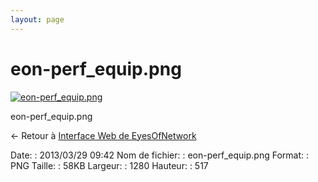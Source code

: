 ```yaml
---
layout: page
---
```


eon-perf\_equip.png
===================

[![eon-perf\_equip.png](/assets/media/eon-perf_equip.png@cache=&w=900&h=363 "eon-perf_equip.png")](/assets/media/eon-perf_equip.png@cache= "Afficher le fichier original")

eon-perf\_equip.png

← Retour à [Interface Web de
EyesOfNetwork](../eyesofnetwork/eyesofnetwork-interface.html "eyesofnetwork:eyesofnetwork-interface")

Date:
:   2013/03/29 09:42
Nom de fichier:
:   eon-perf\_equip.png
Format:
:   PNG
Taille:
:   58KB
Largeur:
:   1280
Hauteur:
:   517

